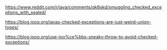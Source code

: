 https://www.reddit.com/r/java/comments/qk6skd/smuggling_checked_exceptions_with_sealed/

https://blog.jooq.org/javas-checked-exceptions-are-just-weird-union-types/

https://blog.jooq.org/use-joo%ce%bbs-sneaky-throw-to-avoid-checked-exceptions/